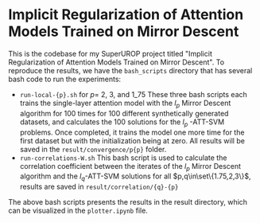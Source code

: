 # Implicit Regularization of Attention Models Trained on Mirror Descent

This is the codebase for my SuperUROP project titled "Implicit Regularization of Attention Models Trained on Mirror Descent". To reproduce the results, we have the `bash_scripts` directory that has several bash code to run the experiments:
- `run-local-{p}.sh` for $p=$ 2, 3, and 1\_75
     These three bash scripts each trains the single-layer attention model with the $l_p$ Mirror Descent algorithm for 100 times for 100 different synthetically generated datasets, and calculates the 100 solutions for the $l_p$ -ATT-SVM problems. Once completed, it trains the model one more time for the first dataset but with the initialization being at zero. All results will be saved in the `result/convergence/p{p}` folder.
- `run-correlations-W.sh`
     This bash script is used to calculate the correlation coefficient between the iterates of the $l_p$ Mirror Descent algorithm and the $l_q$-ATT-SVM solutions for all $p,q\in\set\{1.75,2,3\}$, results are saved in `result/correlation/{q}-{p}`

The above bash scripts presents the results in the result directory, which can be visualized in the `plotter.ipynb` file.
